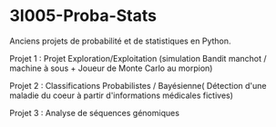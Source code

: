 # 3I005-Proba-Stats
Anciens projets de probabilité et de statistiques en Python. 

Projet 1 : Projet Exploration/Exploitation (simulation Bandit manchot / machine à sous + Joueur de Monte Carlo au morpion)

Projet 2 : Classifications Probabilistes / Bayésienne( Détection d'une maladie du coeur à partir d'informations médicales fictives)

Projet 3 : Analyse de séquences génomiques 
